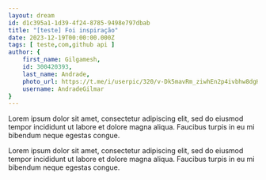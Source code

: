 ```yaml
---
layout: dream
id: d1c395a1-1d39-4f24-8785-9498e797dbab
title: "[teste] Foi inspiração"
date: 2023-12-19T00:00:00.000Z
tags: [ teste,com,github api ]
author: {
    first_name: Gilgamesh,
    id: 300420393,
    last_name: Andrade,
    photo_url: https://t.me/i/userpic/320/v-Dk5mavRm_ziwhEn2p4ivbhw8dgHZhZoiCQcIIZnEU.jpg,
    username: AndradeGilmar
}
---
```


Lorem ipsum dolor sit amet, consectetur adipiscing elit, sed do eiusmod tempor incididunt ut labore et dolore magna aliqua. Faucibus turpis in eu mi bibendum neque egestas congue.

Lorem ipsum dolor sit amet, consectetur adipiscing elit, sed do eiusmod tempor incididunt ut labore et dolore magna aliqua. Faucibus turpis in eu mi bibendum neque egestas congue.
